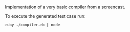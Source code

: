Implementation of a very basic compiler from a screencast.

To execute the generated test case run:

<code>ruby ./compiler.rb | node</code>
